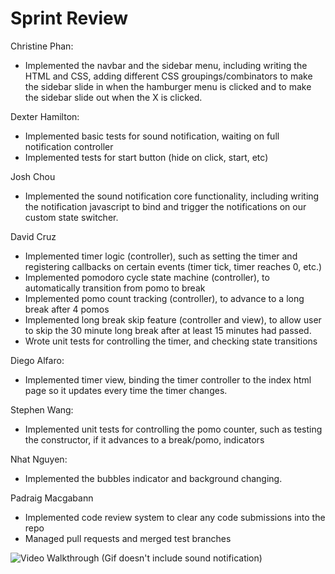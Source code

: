 # Sprint Review


Christine Phan:
- Implemented the navbar and the sidebar menu, including writing the HTML and CSS, adding different CSS groupings/combinators to make the sidebar slide in when the hamburger menu is clicked and to make the sidebar slide out when the X is clicked.

Dexter Hamilton:
- Implemented basic tests for sound notification, waiting on full notification controller
- Implemented tests for start button (hide on click, start, etc)

Josh Chou
- Implemented the sound notification core functionality, including writing the notification javascript to bind and trigger the notifications on our custom state switcher. 

David Cruz
- Implemented timer logic (controller), such as setting the timer and registering callbacks on certain events (timer tick, timer reaches 0, etc.)
- Implemented pomodoro cycle state machine (controller), to automatically transition from pomo to break
- Implemented pomo count tracking (controller), to advance to a long break after 4 pomos
- Implemented long break skip feature (controller and view), to allow user to skip the 30 minute long break after at least 15 minutes had passed. 
- Wrote unit tests for controlling the timer, and checking state transitions

Diego Alfaro:
- Implemented timer view, binding the timer controller to the index html page so it updates every time the timer changes.

Stephen Wang:
- Implemented unit tests for controlling the pomo counter, such as testing the constructor, if it advances to a break/pomo, indicators

Nhat Nguyen:
- Implemented the bubbles indicator and background changing.

Padraig Macgabann 
- Implemented code review system to clear any code submissions into the repo
- Managed pull requests and merged test branches

<img src='https://i.imgur.com/XTvwvw0.gif' title='Current Preview' width='' alt='Video Walkthrough' />
(Gif doesn't include sound notification)
